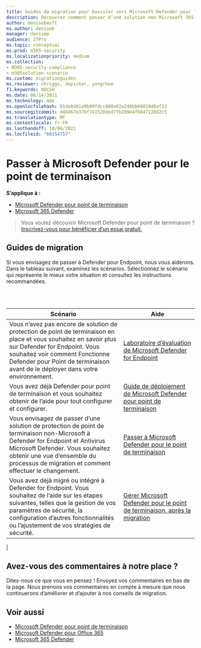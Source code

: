 ```yaml
---
title: Guides de migration pour basculer vers Microsoft Defender pour le point de terminaison
description: Découvrez comment passer d’une solution non Microsoft 365 Defender à Microsoft Defender for Endpoint
author: denisebmsft
ms.author: deniseb
manager: dansimp
audience: ITPro
ms.topic: conceptual
ms.prod: m365-security
ms.localizationpriority: medium
ms.collection:
- M365-security-compliance
- m365solution-scenario
ms.custom: migrationguides
ms.reviewer: chriggs, depicker, yongrhee
f1.keywords: NOCSH
ms.date: 06/14/2021
ms.technology: mde
ms.openlocfilehash: 81de8401a9b09fdcc008a02a240bb66010d6ef33
ms.sourcegitcommit: d4b867e37bf741528ded7fb289e4f6847228d2c5
ms.translationtype: MT
ms.contentlocale: fr-FR
ms.lasthandoff: 10/06/2021
ms.locfileid: "60154757"
---
```

# <a name="make-the-switch-to-microsoft-defender-for-endpoint"></a>Passer à Microsoft Defender pour le point de terminaison

**S’applique à :**
- [Microsoft Defender pour point de terminaison](https://go.microsoft.com/fwlink/p/?linkid=2154037)
- [Microsoft 365 Defender](https://go.microsoft.com/fwlink/?linkid=2118804)

> Vous voulez découvrir Microsoft Defender pour point de terminaison ? [Inscrivez-vous pour bénéficier d’un essai gratuit.](https://signup.microsoft.com/create-account/signup?products=7f379fee-c4f9-4278-b0a1-e4c8c2fcdf7e&ru=https://aka.ms/MDEp2OpenTrial?ocid=docs-wdatp-exposedapis-abovefoldlink)

## <a name="migration-guides"></a>Guides de migration

Si vous envisagez de passer à Defender pour Endpoint, nous vous aiderons. Dans le tableau suivant, examinez les scénarios. Sélectionnez le scénario qui représente le mieux votre situation et consultez les instructions recommandées.

<br/><br/>

|Scénario|Aide|
|---|---|
|Vous n’avez pas encore de solution de protection de point de terminaison en place et vous souhaitez en savoir plus sur Defender for Endpoint. Vous souhaitez voir comment Fonctionne Defender pour Point de terminaison avant de le déployer dans votre environnement.|[Laboratoire d’évaluation de Microsoft Defender for Endpoint](evaluation-lab.md)|
|Vous avez déjà Defender pour point de terminaison et vous souhaitez obtenir de l’aide pour tout configurer et configurer.|[Guide de déploiement de Microsoft Defender pour point de terminaison](deployment-phases.md)|
|Vous envisagez de passer d’une solution de protection de point de terminaison non-Microsoft à Defender for Endpoint et Antivirus Microsoft Defender. Vous souhaitez obtenir une vue d’ensemble du processus de migration et comment effectuer le changement.|[Passer à Microsoft Defender pour le point de terminaison](switch-to-microsoft-defender-migration.md)|
|Vous avez déjà migré ou intégré à Defender for Endpoint. Vous souhaitez de l’aide sur les étapes suivantes, telles que la gestion de vos paramètres de sécurité, la configuration d’autres fonctionnalités ou l’ajustement de vos stratégies de sécurité.|[Gérer Microsoft Defender pour le point de terminaison, après la migration](manage-atp-post-migration.md)|
|


## <a name="do-you-have-feedback-for-us"></a>Avez-vous des commentaires à notre place ?

Dites-nous ce que vous en pensez ! Envoyez vos commentaires en bas de la page. Nous prenons vos commentaires en compte à mesure que nous continuerons d’améliorer et d’ajouter à nos conseils de migration.

## <a name="see-also"></a>Voir aussi

- [Microsoft Defender pour point de terminaison](/windows/security/threat-protection)
- [Microsoft Defender pour Office 365](/microsoft-365/security/office-365-security/office-365-atp)
- [Microsoft 365 Defender](/microsoft-365/security/defender/microsoft-threat-protection?) 
